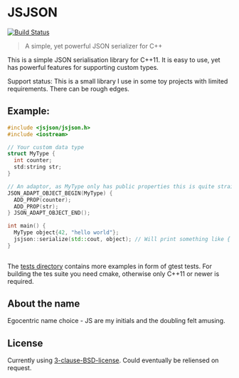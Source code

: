 # JSJSON

[![Build Status](https://travis-ci.org/johannes/jsjson.svg?branch=master)](https://travis-ci.org/johannes/jsjson)

> A simple, yet powerful JSON serializer for C++

This is a simple JSON serialisation library for C++11. It is easy to
use, yet has powerful features for supporting custom types.

Support status: This is a small library I use in some toy projects with
limited requirements. There can be rough edges.

## Example:

```c++
#include <jsjson/jsjson.h>
#include <iostream>

// Your custom data type
struct MyType {
  int counter;
  std:string str;
}

// An adaptor, as MyType only has public properties this is quite straight forward:
JSON_ADAPT_OBJECT_BEGIN(MyType) {
  ADD_PROP(counter);
  ADD_PROP(str);
} JSON_ADAPT_OBJECT_END();

int main() {
  MyType object{42, "hello world"};
  jsjson::serialize(std::cout, object); // Will print something like { "counter": 42, "str": "hello world" }
}
  
```

The [tests directory](tests/) contains more examples in form of gtest tests.
For building the tes suite you need cmake, otherwise only C++11 or newer is
required.

## About the name

Egocentric name choice - JS are my initials and the doubling felt amusing.

## License

Currently using [3-clause-BSD-license](LICENSE). Could eventually be reliensed 
on request.
